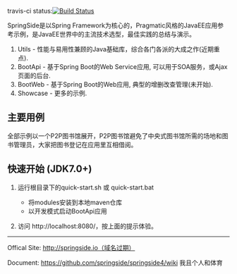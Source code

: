 travis-ci status:[![Build Status](https://api.travis-ci.org/springside/springside4.png?branch=master)](https://travis-ci.org/springside/springside4/)

SpringSide是以Spring Framework为核心的，Pragmatic风格的JavaEE应用参考示例，是JavaEE世界中的主流技术选型，最佳实践的总结与演示。
  
  1. Utils - 性能与易用性兼顾的Java基础库，综合各门各派的大成之作(近期重点).
  2. BootApi - 基于Spring Boot的Web Service应用, 可以用于SOA服务，或Ajax页面的后台.
  3. BootWeb - 基于Spring Boot的Web应用, 典型的增删改查管理(未开始).
  4. Showcase - 更多的示例.
 

## 主要用例

全部示例以一个P2P图书馆展开，P2P图书馆避免了中央式图书馆所需的场地和图书管理员，大家把图书登记在应用里互相借阅。

## 快速开始 (JDK7.0+)

1. 运行根目录下的quick-start.sh 或 quick-start.bat
   * 将modules安装到本地maven仓库
   * 以开发模式启动BootApi应用

2. 访问 http://localhost:8080/，按上面的提示体验。


-------------------------------
Offical Site: http://springside.io（域名过期）

Document: https://github.com/springside/springside4/wiki
我且个人和体育
